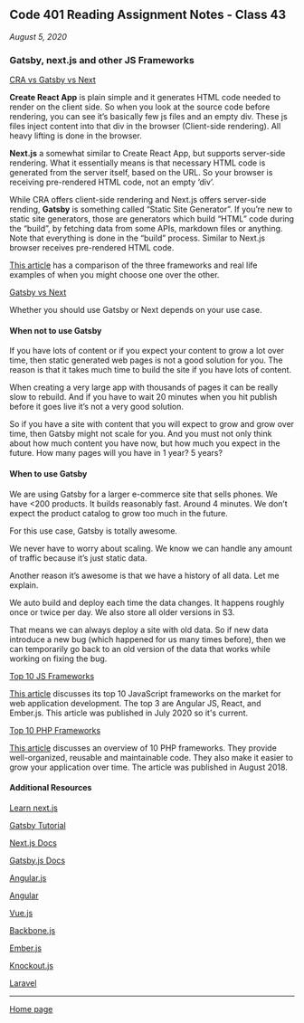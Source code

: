 ## Code 401 Reading Assignment Notes - Class 43

_August 5, 2020_

### Gatsby, next.js and other JS Frameworks

[CRA vs Gatsby vs Next](https://coffeencoding.com/cra-vs-next-js-vs-gatsby/)

**Create React App** is plain simple and it generates HTML code needed to render on the client side. So when you look at the source code before rendering, you can see it’s basically few js files and an empty div. These js files inject content into that div in the browser (Client-side rendering). All heavy lifting is done in the browser.

**Next.js** a somewhat similar to Create React App, but supports server-side rendering. What it essentially means is that necessary HTML code is generated from the server itself, based on the URL. So your browser is receiving pre-rendered HTML code, not an empty ‘div’.

While CRA offers client-side rendering and Next.js offers server-side rending, **Gatsby** is something called “Static Site Generator”. If you’re new to static site generators, those are generators which build “HTML” code during the “build”, by fetching data from some APIs, markdown files or anything. Note that everything is done in the “build” process. Similar to Next.js browser receives pre-rendered HTML code.

[This article](https://coffeencoding.com/cra-vs-next-js-vs-gatsby/) has a comparison of the three frameworks and real life examples of when you might choose one over the other.

[Gatsby vs Next](https://blog.jakoblind.no/gatsby-vs-next/)

Whether you should use Gatsby or Next depends on your use case.

#### When not to use Gatsby

If you have lots of content or if you expect your content to grow a lot over time, then static generated web pages is not a good solution for you. The reason is that it takes much time to build the site if you have lots of content.

When creating a very large app with thousands of pages it can be really slow to rebuild. And if you have to wait 20 minutes when you hit publish before it goes live it’s not a very good solution.

So if you have a site with content that you will expect to grow and grow over time, then Gatsby might not scale for you. And you must not only think about how much content you have now, but how much you expect in the future. How many pages will you have in 1 year? 5 years?

#### When to use Gatsby

We are using Gatsby for a larger e-commerce site that sells phones. We have <200 products. It builds reasonably fast. Around 4 minutes. We don’t expect the product catalog to grow too much in the future.

For this use case, Gatsby is totally awesome.

We never have to worry about scaling. We know we can handle any amount of traffic because it’s just static data.

Another reason it’s awesome is that we have a history of all data. Let me explain.

We auto build and deploy each time the data changes. It happens roughly once or twice per day. We also store all older versions in S3.

That means we can always deploy a site with old data. So if new data introduce a new bug (which happened for us many times before), then we can temporarily go back to an old version of the data that works while working on fixing the bug.

[Top 10 JS Frameworks](https://geekflare.com/best-javascript-frameworks/)

[This article](https://geekflare.com/best-javascript-frameworks/) discusses its top 10 JavaScript frameworks on the market for web application development. The top 3 are Angular JS, React, and Ember.js. This article was published in July 2020 so it's current.

[Top 10 PHP Frameworks](https://stackify.com/php-frameworks-development/)

[This article](https://stackify.com/php-frameworks-development/) discusses an overview of 10 PHP frameworks. They provide well-organized, reusable and maintainable code. They also make it easier to grow your application over time. The article was published in August 2018.



#### Additional Resources

[Learn next.js](https://nextjs.org/learn/basics/create-nextjs-app)

[Gatsby Tutorial](https://www.gatsbyjs.org/tutorial/)

[Next.js Docs](https://nextjs.org/docs)

[Gatsby.js Docs](https://www.gatsbyjs.org/docs/)

[Angular.js](https://angularjs.org/)

[Angular](https://angular.io/)

[Vue.js](https://vuejs.org/)

[Backbone.js](https://backbonejs.org/)

[Ember.js](https://emberjs.com/)

[Knockout.js](https://knockoutjs.com/)

[Laravel](https://laravel.com/)






---
[Home page](https://marlene-rinker.github.io/reading-notes/)